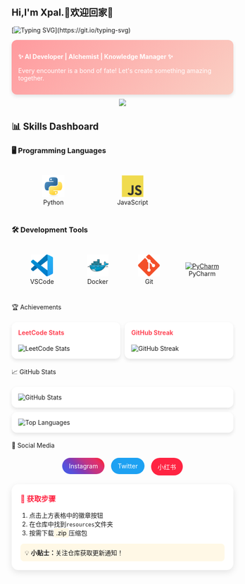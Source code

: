 ## Hi,I'm Xpal.👋欢迎回家👋

[![Typing SVG](https://readme-typing-svg.demolab.com/?lines=Welcome+To+My+Profile!;Thank+you+very+much+for+your+visit.)](https://git.io/typing-svg)

<!-- 小红书风格的卡片 -->
<div style="background: linear-gradient(135deg, #ff9a9e 0%, #fad0c4 100%); padding: 15px; border-radius: 12px; box-shadow: 0 4px 8px rgba(0,0,0,0.1); margin: 10px 0;">
  <p style="color: white; font-weight: bold;">✨ AI Developer | Alchemist | Knowledge Manager ✨</p>
  <p style="color: white;">Every encounter is a bond of fate! Let's create something amazing together.</p>
</div>

<div align="center">
  <img src="https://media.giphy.com/media/L1R1tvI9svkIWwpVYr/giphy.gif" width="800" />
</div>


## 📊 Skills Dashboard

### 🖥️ Programming Languages

<table>
  <tr>
    <td align="center" width="150">
      <a href="#">
        <img src="https://raw.githubusercontent.com/devicons/devicon/master/icons/python/python-original.svg" width="50" height="50" alt="Python" />
      </a>
      <br>Python
    </td>
    <td align="center" width="150">
      <a href="#">
        <img src="https://raw.githubusercontent.com/devicons/devicon/master/icons/javascript/javascript-original.svg" width="50" height="50" alt="JavaScript" />
      </a>
      <br>JavaScript
    </td>
  </tr>
</table>

### 🛠️ Development Tools

<table>
  <tr>
    <td align="center" width="150">
      <a href="#">
        <img src="https://raw.githubusercontent.com/devicons/devicon/master/icons/vscode/vscode-original.svg" width="50" height="50" alt="VSCode" />
      </a>
      <br>VSCode
    </td>
    <td align="center" width="150">
      <a href="#">
        <img src="https://raw.githubusercontent.com/devicons/devicon/master/icons/docker/docker-original.svg" width="50" height="50" alt="Docker" />
      </a>
      <br>Docker
    </td>
    <td align="center" width="150">
      <a href="#">
        <img src="https://raw.githubusercontent.com/devicons/devicon/master/icons/git/git-original.svg" width="50" height="50" alt="Git" />
      </a>
      <br>Git
    </td>
    <td align="center" width="150">
      <a href="#">
        <img src="https://resources.jetbrains.com/storage/products/pycharm/img/meta/pycharm_logo_300x300.png" width="50" height="50" alt="PyCharm" />
      </a>
      <br>PyCharm
    </td>
  </tr>
</table>

<style>
  td {
    transition: all 0.3s ease;
    padding: 10px;
  }
  td:hover {
    transform: scale(1.05);
    background: linear-gradient(135deg, #f5f7fa 0%, #c3cfe2 100%);
    box-shadow: 0 4px 12px rgba(0,0,0,0.1);
    border-radius: 8px;
  }
  table {
    margin: 20px 0;
    border-collapse: separate;
    border-spacing: 10px;
  }
</style>

🏆 Achievements
<!-- 小红书风格的成就卡片 --><div style="display: flex; flex-wrap: wrap; gap: 10px; margin: 20px 0;"> <div style="background: #fff; padding: 15px; border-radius: 12px; box-shadow: 0 4px 8px rgba(0,0,0,0.1); flex: 1; min-width: 200px;"> <h4 style="margin-top: 0; color: #ff4757;">LeetCode Stats</h4> <img src="https://stats.justsong.cn/api/leetcode?username=ark2321&cn=true" alt="LeetCode Stats" /> </div> <div style="background: #fff; padding: 15px; border-radius: 12px; box-shadow: 0 4px 8px rgba(0,0,0,0.1); flex: 1; min-width: 200px;"> <h4 style="margin-top: 0; color: #ff4757;">GitHub Streak</h4> <img src="https://streak-stats.demolab.com/?user=ark2321&theme=tokyonight" alt="GitHub Streak" /> </div> </div>

📈 GitHub Stats
<!-- 小红书风格的统计卡片 --><div style="display: flex; flex-wrap: wrap; gap: 10px; margin: 20px 0;"> <div style="background: #fff; padding: 15px; border-radius: 12px; box-shadow: 0 4px 8px rgba(0,0,0,0.1); flex: 1; min-width: 300px;"> <img src="https://github-readme-stats.vercel.app/api?username=ark2321&theme=tokyonight&show_icons=true" alt="GitHub Stats" /> </div> <div style="background: #fff; padding: 15px; border-radius: 12px; box-shadow: 0 4px 8px rgba(0,0,0,0.1); flex: 1; min-width: 300px;"> <img src="https://github-readme-stats.vercel.app/api/top-langs/?username=ark2321&layout=compact&theme=tokyonight" alt="Top Languages" /> </div> </div>

















🎨 Social Media
<!-- 小红书风格的社交链接 --><div style="display: flex; justify-content: center; gap: 15px; margin: 20px 0;"> <a href="#" style="text-decoration: none;"> <div style="background: linear-gradient(45deg, #405de6, #5851db, #833ab4, #c13584, #e1306c, #fd1d1d); color: white; padding: 10px 15px; border-radius: 20px; display: flex; align-items: center;"> <span>Instagram</span> </div> </a> <a href="#" style="text-decoration: none;"> <div style="background: #1da1f2; color: white; padding: 10px 15px; border-radius: 20px; display: flex; align-items: center;"> <span>Twitter</span> </div> </a> <a href="#" style="text-decoration: none;"> <div style="background: #ff2442; color: white; padding: 10px 15px; border-radius: 20px; display: flex; align-items: center;"> <span>小红书</span> </div> </a> </div>






<div style="background: white; padding: 20px; border-radius: 15px; box-shadow: 0 5px 15px rgba(0,0,0,0.1); margin: 20px 0;">
  <h3 style="color: #ff2442; margin-top: 0;">📌 获取步骤</h3>
  <ol style="padding-left: 20px;">
    <li>点击上方表格中的徽章按钮</li>
    <li>在仓库中找到<code>resources</code>文件夹</li>
    <li>按需下载<mark style="background: #fff8e6; padding: 2px 5px; border-radius: 3px;">.zip</mark>压缩包</li>
  </ol>
  <div style="background: #fff8e6; padding: 10px; border-radius: 8px; margin-top: 15px;">
    💡 <strong>小贴士：</strong>关注仓库获取更新通知！
  </div>
</div>










